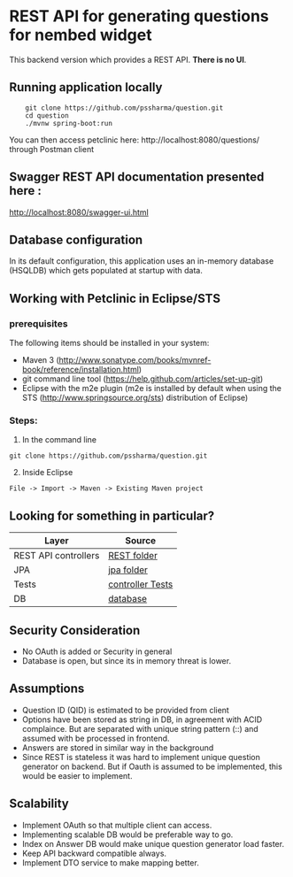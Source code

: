 # REST API for generating questions for nembed widget

This backend version which provides a REST API. **There is no UI**.


## Running application locally
```
	git clone https://github.com/pssharma/question.git
	cd question
	./mvnw spring-boot:run
```

You can then access petclinic here: http://localhost:8080/questions/ through Postman client

## Swagger REST API documentation presented here :
<a href="http://localhost:8080/swagger-ui.html">http://localhost:8080/swagger-ui.html</a>


## Database configuration

In its default configuration, this application uses an in-memory database (HSQLDB) which
gets populated at startup with data.


## Working with Petclinic in Eclipse/STS

### prerequisites
The following items should be installed in your system:
* Maven 3 (http://www.sonatype.com/books/mvnref-book/reference/installation.html)
* git command line tool (https://help.github.com/articles/set-up-git)
* Eclipse with the m2e plugin (m2e is installed by default when using the STS (http://www.springsource.org/sts) distribution of Eclipse)


### Steps:

1) In the command line
```
git clone https://github.com/pssharma/question.git
```
2) Inside Eclipse
```
File -> Import -> Maven -> Existing Maven project
```


## Looking for something in particular?

| Layer | Source |
|--|--|
| REST API controllers | [REST folder](src/main/java/com/questions/domain/controllers) |
| JPA | [jpa folder](src/main/java/com/questions/domain/repositories) |
| Tests | [controller Tests](src/test/java/com/questions/domain/controllers) |
| DB | [database](src/main/resources/db) |


## Security Consideration

* No OAuth is added or Security in general
* Database is open, but since its in memory threat is lower.

## Assumptions

* Question ID (QID) is estimated to be provided from client
* Options have been stored as string in DB, in agreement with ACID complaince. But are separated with unique string pattern (::) and assumed with be processed in frontend.
* Answers are stored in similar way in the background
* Since REST is stateless it was hard to implement unique question generator on backend. But if Oauth is assumed to be implemented, this would be easier to implement.

## Scalability

* Implement OAuth so that multiple client can access.
* Implementing scalable DB would be preferable way to go.
* Index on Answer DB would make unique question generator load faster.
* Keep API backward compatible always.
* Implement DTO service to make mapping better.

